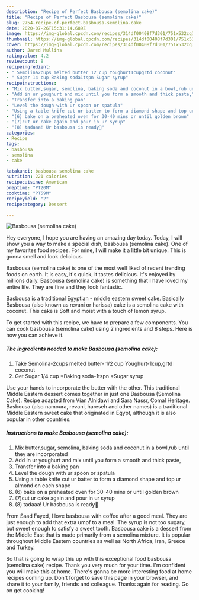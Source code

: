 ```yaml
---
description: "Recipe of Perfect Basbousa (semolina cake)"
title: "Recipe of Perfect Basbousa (semolina cake)"
slug: 2754-recipe-of-perfect-basbousa-semolina-cake
date: 2020-07-26T15:31:14.689Z
image: https://img-global.cpcdn.com/recipes/314df00408f7d301/751x532cq70/basbousa-semolina-cake-recipe-main-photo.jpg
thumbnail: https://img-global.cpcdn.com/recipes/314df00408f7d301/751x532cq70/basbousa-semolina-cake-recipe-main-photo.jpg
cover: https://img-global.cpcdn.com/recipes/314df00408f7d301/751x532cq70/basbousa-semolina-cake-recipe-main-photo.jpg
author: Jared Mullins
ratingvalue: 4.2
reviewcount: 8
recipeingredient:
- " Semolina2cups melted butter 12 cup Youghurt1cupgrtd coconut"
- " Sugar 14 cup Baking soda1tspn Sugar syrup"
recipeinstructions:
- "Mix butter,sugar, semolina, baking soda and coconut in a bowl,rub until they are incorporated"
- "Add in ur youghurt and mix until you form a smooth and thick paste,"
- "Transfer into a baking pan"
- "Level the dough with ur spoon or spatula"
- "Using a table knife cut ur batter to form a diamond shape and top ur almond on each shape"
- "(6) bake on a preheated oven for 30-40 mins or until golden brown"
- "(7)cut ur cake again and pour in ur syrup"
- "(8) tadaaa! Ur basbousa is ready🤗"
categories:
- Recipe
tags:
- basbousa
- semolina
- cake

katakunci: basbousa semolina cake 
nutrition: 221 calories
recipecuisine: American
preptime: "PT20M"
cooktime: "PT59M"
recipeyield: "2"
recipecategory: Dessert

---
```



![Basbousa (semolina cake)](https://img-global.cpcdn.com/recipes/314df00408f7d301/751x532cq70/basbousa-semolina-cake-recipe-main-photo.jpg)

Hey everyone, I hope you are having an amazing day today. Today, I will show you a way to make a special dish, basbousa (semolina cake). One of my favorites food recipes. For mine, I will make it a little bit unique. This is gonna smell and look delicious.

Basbousa (semolina cake) is one of the most well liked of recent trending foods on earth. It is easy, it's quick, it tastes delicious. It's enjoyed by millions daily. Basbousa (semolina cake) is something that I have loved my entire life. They are fine and they look fantastic.

Basbousa is a traditional Egyptian - middle eastern sweet cake. Basically Basbousa (also known as revani or harissa) cake is a semolina cake with coconut. This cake is Soft and moist with a touch of lemon syrup.


To get started with this recipe, we have to prepare a few components. You can cook basbousa (semolina cake) using 2 ingredients and 8 steps. Here is how you can achieve it.

<!--inarticleads1-->

##### The ingredients needed to make Basbousa (semolina cake):

1. Take  Semolina-2cups melted butter- 1/2 cup Youghurt-1cup,grtd coconut
1. Get  Sugar 1/4 cup *Baking soda-1tspn *Sugar syrup


Use your hands to incorporate the butter with the other. This traditional Middle Eastern dessert comes together in just one Basbousa (Semolina Cake). Recipe adapted from Vian Alnidawi and Sara Nassr, Comal Heritage. Basbousa (also namoura, revani, hareseh and other names) is a traditional Middle Eastern sweet cake that originated in Egypt, although it is also popular in other countries. 

<!--inarticleads2-->

##### Instructions to make Basbousa (semolina cake):

1. Mix butter,sugar, semolina, baking soda and coconut in a bowl,rub until they are incorporated
1. Add in ur youghurt and mix until you form a smooth and thick paste,
1. Transfer into a baking pan
1. Level the dough with ur spoon or spatula
1. Using a table knife cut ur batter to form a diamond shape and top ur almond on each shape
1. (6) bake on a preheated oven for 30-40 mins or until golden brown
1. (7)cut ur cake again and pour in ur syrup
1. (8) tadaaa! Ur basbousa is ready🤗


From Saad Fayed, I love basbousa with coffee after a good meal. They are just enough to add that extra umpf to a meal. The syrup is not too sugary, but sweet enough to satisfy a sweet tooth. Basbousa cake is a dessert from the Middle East that is made primarily from a semolina mixture. It is popular throughout Middle Eastern countries as well as North Africa, Iran, Greece and Turkey. 

So that is going to wrap this up with this exceptional food basbousa (semolina cake) recipe. Thank you very much for your time. I'm confident you will make this at home. There's gonna be more interesting food at home recipes coming up. Don't forget to save this page in your browser, and share it to your family, friends and colleague. Thanks again for reading. Go on get cooking!
